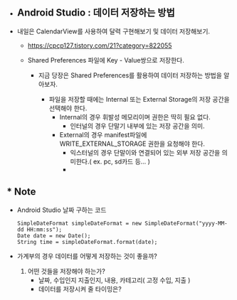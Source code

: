 * ## Android Studio : 데이터 저장하는 방법

  

* 내일은 CalendarView를 사용하여 달력 구현해보기 및 데이터 저장해보기.

  - https://cpcp127.tistory.com/21?category=822055

  

  * Shared Preferences 파일에 Key - Value쌍으로 저장한다.

    * 지금 당장은 Shared Preferences를 활용하여 데이터 저장하는 방법을 알아보자.

      

      * 파일을 저장할 때에는 Internal 또는 External Storage의 저장 공간을 선택해야 한다.
        * Internal의 경우 휘발성 메모리이며 권한은 딱히 필요 없다.
          * 인터널의 경우 단말기 내부에 있는 저장 공간을 의미.
        * External의 경우 manifest파일에 WRITE_EXTERNAL_STORAGE 권한을 요청해야 한다.
          * 익스터널의 경우 단말이와 연결되어 있는 외부 저장 공간을 의미한다.( ex. pc, sd카드 등... )
          * <uses-permission android:name="android.permission.WRITE_EXTERNAL_STORAGE" />
          
          

## * Note

* Android Studio 날짜 구하는 코드

  ```
  SimpleDateFormat simpleDateFormat = new SimpleDateFormat("yyyy-MM-dd HH:mm:ss");
  Date date = new Date();
  String time = simpleDateFormat.format(date);
  ```

* 가계부의 경우 데이터를 어떻게 저장하는 것이 좋을까?
  1. 어떤 것들을 저장해야 하는가?
     - 날짜, 수입인지 지출인지, 내용, 카테고리( 고정 수입, 지출 )
     - 데이터를 저장시켜 줄 타이밍은?

